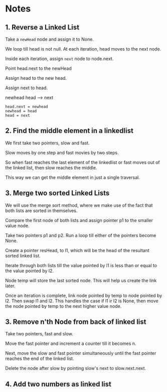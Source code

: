 # Notes

## 1. Reverse a Linked List

Take a `newHead` node and assign it to None.

We loop till head is not null. At each iteration, head moves to the next node.

Inside each iteration, assign `next` node to node.next.

Point head.next to the newHead

Assign head to the new head.

Assign next to head.

newhead  head --> next

```
head.next = newhead
newhead = head
head = next
```

## 2. Find the middle element in a linkedlist

We first take two pointers, slow and fast.

Slow moves by one step and fast movies by two steps.

So when fast reaches the last element of the linkedlist or fast moves out of the linked list, then slow reaches the middle.

This way we can get the middle element in just a single traversal.

## 3. Merge two sorted Linked Lists

We will use the merge sort method, where we make use of the fact that both lists are sorted in themselves.

 Compare the first node of both lists and assign pointer p1 to the smaller value node.

Take two pointers p1 and p2. Run a loop till either of the pointers become None.

Create a pointer resHead, to l1, which will be the head of the resultant sorted linked list.

Iterate through both lists till the value pointed by l1 is less than or equal to the value pointed by l2.

Node temp will store the last sorted node. This will help us create the link later.

Once an iteration is complete, link node pointed by temp to node pointed by l2. Then swap l1 and l2. This handles the case if  l1 ir l2 is None, then move the node pointed by temp to the next higher value node.

## 3. Remove n'th Node from back of linked list 

Take two pointers, fast and slow.

Move the fast pointer and increment a counter till it becomes n.

Next, move the slow and fast pointer simultaneously until the fast pointer reaches the end of the linked list.

Delete the node after slow by pointing slow's next to slow.next.next.

## 4. Add two numbers as linked list

